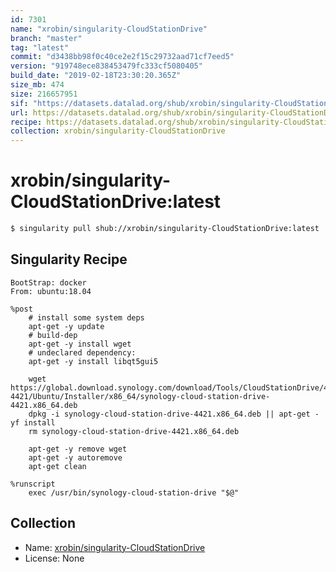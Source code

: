```yaml
---
id: 7301
name: "xrobin/singularity-CloudStationDrive"
branch: "master"
tag: "latest"
commit: "d3438bb98f0c40ce2e2f15c29732aad71cf7eed5"
version: "919748ece838453479fc333cf5080405"
build_date: "2019-02-18T23:30:20.365Z"
size_mb: 474
size: 216657951
sif: "https://datasets.datalad.org/shub/xrobin/singularity-CloudStationDrive/latest/2019-02-18-d3438bb9-919748ec/919748ece838453479fc333cf5080405.simg"
url: https://datasets.datalad.org/shub/xrobin/singularity-CloudStationDrive/latest/2019-02-18-d3438bb9-919748ec/
recipe: https://datasets.datalad.org/shub/xrobin/singularity-CloudStationDrive/latest/2019-02-18-d3438bb9-919748ec/Singularity
collection: xrobin/singularity-CloudStationDrive
---
```


# xrobin/singularity-CloudStationDrive:latest

```bash
$ singularity pull shub://xrobin/singularity-CloudStationDrive:latest
```

## Singularity Recipe

```singularity
BootStrap: docker
From: ubuntu:18.04

%post
    # install some system deps
    apt-get -y update
    # build-dep
    apt-get -y install wget
    # undeclared dependency:
    apt-get -y install libqt5gui5

    wget https://global.download.synology.com/download/Tools/CloudStationDrive/4.2.8-4421/Ubuntu/Installer/x86_64/synology-cloud-station-drive-4421.x86_64.deb
    dpkg -i synology-cloud-station-drive-4421.x86_64.deb || apt-get -yf install
    rm synology-cloud-station-drive-4421.x86_64.deb
    
    apt-get -y remove wget
    apt-get -y autoremove
    apt-get clean

%runscript
	exec /usr/bin/synology-cloud-station-drive "$@"
```

## Collection

 - Name: [xrobin/singularity-CloudStationDrive](https://github.com/xrobin/singularity-CloudStationDrive)
 - License: None

